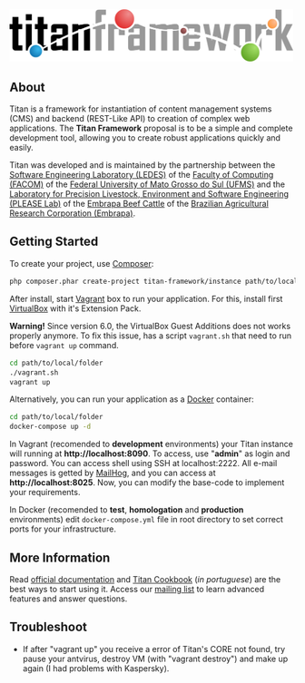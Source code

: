 <img src="https://raw.githubusercontent.com/titan-framework/art/master/logo.png" width="500">

About
-----

Titan is a framework for instantiation of content management systems (CMS) and backend (REST-Like API) to creation of complex web applications. The **Titan Framework** proposal is to be a simple and complete development tool, allowing you to create robust applications quickly and easily.

Titan was developed and is maintained by the partnership between the [Software Engineering Laboratory (LEDES)](http://www.ledes.net) of the [Faculty of Computing (FACOM)](http://www.facom.ufms.br) of the [Federal University of Mato Grosso do Sul (UFMS)](https://www.ufms.br) and the [Laboratory for Precision Livestock, Environment and Software Engineering (PLEASE Lab)](https://please.cnpgc.embrapa.br) of the [Embrapa Beef Cattle](https://www.embrapa.br/gado-de-corte) of the [Brazilian Agricultural Research Corporation (Embrapa)](https://embrapa.br).

Getting Started
---------------

To create your project, use [Composer](https://getcomposer.org):

```bash
php composer.phar create-project titan-framework/instance path/to/local/folder
```

After install, start [Vagrant](https://vagrantup.com) box to run your application. For this, install first [VirtualBox](https://www.virtualbox.org/wiki/Downloads) with it's Extension Pack.

**Warning!** Since version 6.0, the VirtualBox Guest Additions does not works properly anymore. To fix this issue, has a script `vagrant.sh` that need to run before `vagrant up` command.

```bash
cd path/to/local/folder
./vagrant.sh
vagrant up
```

Alternatively, you can run your application as a [Docker](https://docker.com) container:

```bash
cd path/to/local/folder
docker-compose up -d
```

In Vagrant (recomended to **development** environments) your Titan instance will running at **http://localhost:8090**. To access, use "**admin**" as login and password. You can access shell using SSH at localhost:2222. All e-mail messages is getted by [MailHog](https://github.com/mailhog/MailHog), and you can access at **http://localhost:8025**. Now, you can modify the base-code to implement your requirements.

In Docker (recomended to **test**, **homologation** and **production** environments) edit ```docker-compose.yml``` file in root directory to set correct ports for your infrastructure.

More Information
----------------

Read [official documentation](http://www.titanframework.com/docs/preface/) and [Titan Cookbook](https://github.com/titan-framework/docs/raw/master/Cookbook.pdf) (*in portuguese*) are the best ways to start using it. Access our [mailing list](https://groups.google.com/forum/#!forum/titan-framework) to learn advanced features and answer questions.

Troubleshoot
------------

* If after "vagrant up" you receive a error of Titan's CORE not found, try pause your antvirus, destroy VM (with "vagrant destroy") and make up again (I had problems with Kaspersky).
